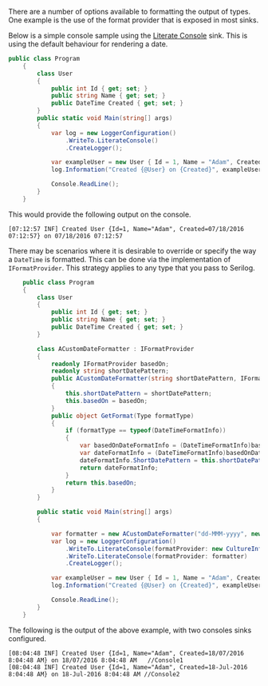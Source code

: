 There are a number of options available to formatting the output of types.  One example is the use of the format provider that is exposed in most sinks. 

Below is a simple console sample using the [Literate Console](https://github.com/serilog/serilog-sinks-literate) sink.  This is using the default behaviour for rendering a date.
 
```csharp
public class Program
    {
        class User
        {
            public int Id { get; set; }
            public string Name { get; set; }
            public DateTime Created { get; set; }
        }
        public static void Main(string[] args)
        {
            var log = new LoggerConfiguration()
                .WriteTo.LiterateConsole()
                .CreateLogger();

            var exampleUser = new User { Id = 1, Name = "Adam", Created = DateTime.Now };
            log.Information("Created {@User} on {Created}", exampleUser, DateTime.Now);

            Console.ReadLine();
        }
    }
```

This would provide the following output on the console.

```
[07:12:57 INF] Created User {Id=1, Name="Adam", Created=07/18/2016 07:12:57} on 07/18/2016 07:12:57
```

There may be scenarios where it is desirable to override or specify the way a `DateTime` is formatted.  This can be done via the implementation of `IFormatProvider`. This strategy applies to any type that you pass to Serilog.


```csharp
    public class Program
    {
        class User
        {
            public int Id { get; set; }
            public string Name { get; set; }
            public DateTime Created { get; set; }
        }

        class ACustomDateFormatter : IFormatProvider
        {
            readonly IFormatProvider basedOn;
            readonly string shortDatePattern;
            public ACustomDateFormatter(string shortDatePattern, IFormatProvider basedOn)
            {
                this.shortDatePattern = shortDatePattern;
                this.basedOn = basedOn;
            }
            public object GetFormat(Type formatType)
            {
                if (formatType == typeof(DateTimeFormatInfo))
                {
                    var basedOnDateFormatInfo = (DateTimeFormatInfo)basedOn.GetFormat(formatType);
                    var dateFormatInfo = (DateTimeFormatInfo)basedOnDateFormatInfo.Clone();
                    dateFormatInfo.ShortDatePattern = this.shortDatePattern;
                    return dateFormatInfo;
                }
                return this.basedOn;
            }
        }

        public static void Main(string[] args)
        {

            var formatter = new ACustomDateFormatter("dd-MMM-yyyy", new CultureInfo("en-AU"));
            var log = new LoggerConfiguration() 
                .WriteTo.LiterateConsole(formatProvider: new CultureInfo("en-AU"))  //Console1
                .WriteTo.LiterateConsole(formatProvider: formatter)                 //Console2
                .CreateLogger();

            var exampleUser = new User { Id = 1, Name = "Adam", Created = DateTime.Now };
            log.Information("Created {@User} on {Created}", exampleUser, DateTime.Now);

            Console.ReadLine();
        }
    }
```

The following is the output of the above example, with two consoles sinks configured.

```
[08:04:48 INF] Created User {Id=1, Name="Adam", Created=18/07/2016 8:04:48 AM} on 18/07/2016 8:04:48 AM   //Console1
[08:04:48 INF] Created User {Id=1, Name="Adam", Created=18-Jul-2016 8:04:48 AM} on 18-Jul-2016 8:04:48 AM //Console2
```